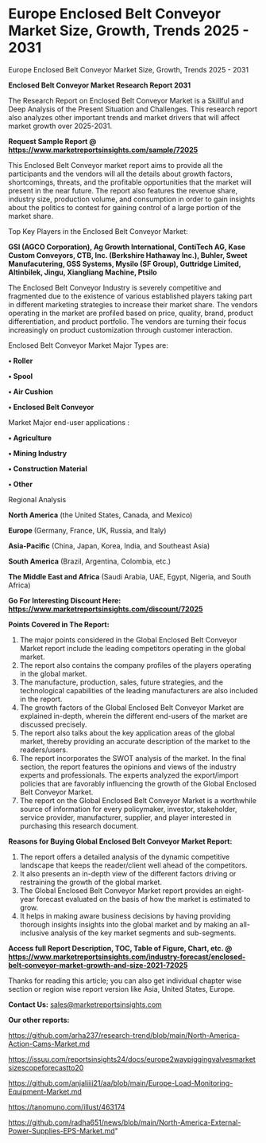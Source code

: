 # Europe Enclosed Belt Conveyor Market Size, Growth, Trends 2025 - 2031
Europe Enclosed Belt Conveyor Market Size, Growth, Trends 2025 - 2031

<strong>Enclosed Belt Conveyor Market Research Report 2031</strong>

The Research Report on Enclosed Belt Conveyor Market is a Skillful and Deep Analysis of the Present Situation and Challenges. This research report also analyzes other important trends and market drivers that will affect market growth over 2025-2031.

<strong>Request Sample Report @ <a href=https://www.marketreportsinsights.com/sample/72025>https://www.marketreportsinsights.com/sample/72025</a></strong>

This Enclosed Belt Conveyor market report aims to provide all the participants and the vendors will all the details about growth factors, shortcomings, threats, and the profitable opportunities that the market will present in the near future. The report also features the revenue share, industry size, production volume, and consumption in order to gain insights about the politics to contest for gaining control of a large portion of the market share.

Top Key Players in the Enclosed Belt Conveyor Market:

<strong>GSI (AGCO Corporation), Ag Growth International, ContiTech AG, Kase Custom Conveyors, CTB, Inc. (Berkshire Hathaway Inc.), Buhler, Sweet Manufacutering, GSS Systems, Mysilo (SF Group), Guttridge Limited, Altinbilek, Jingu, Xiangliang Machine, Ptsilo</strong>

The Enclosed Belt Conveyor Industry is severely competitive and fragmented due to the existence of various established players taking part in different marketing strategies to increase their market share. The vendors operating in the market are profiled based on price, quality, brand, product differentiation, and product portfolio. The vendors are turning their focus increasingly on product customization through customer interaction.

Enclosed Belt Conveyor Market Major Types are:

<strong>• Roller

• Spool

• Air Cushion

• Enclosed Belt Conveyor</strong>

Market Major end-user applications :

<strong>• Agriculture

• Mining Industry

• Construction Material

• Other</strong>

Regional Analysis

</u><strong><b>North America</b></strong> (the United States, Canada, and Mexico)

<strong><b>Europe </b></strong>(Germany, France, UK, Russia, and Italy)

<strong><b>Asia-Pacific</b></strong> (China, Japan, Korea, India, and Southeast Asia)

<strong><b>South America</b></strong> (Brazil, Argentina, Colombia, etc.)

<strong><b>The Middle East and Africa</b></strong> (Saudi Arabia, UAE, Egypt, Nigeria, and South Africa)

<strong>Go For Interesting Discount Here: <a href=https://www.marketreportsinsights.com/discount/72025>https://www.marketreportsinsights.com/discount/72025</a></strong>

<strong>Points Covered in The Report:</strong>
<ol>
  <li>The major points considered in the Global Enclosed Belt Conveyor Market report include the leading competitors operating in the global market.</li>
  <li>The report also contains the company profiles of the players operating in the global market.</li>
  <li>The manufacture, production, sales, future strategies, and the technological capabilities of the leading manufacturers are also included in the report.</li>
  <li>The growth factors of the Global Enclosed Belt Conveyor Market are explained in-depth, wherein the different end-users of the market are discussed precisely.</li>
  <li>The report also talks about the key application areas of the global market, thereby providing an accurate description of the market to the readers/users.</li>
  <li>The report incorporates the SWOT analysis of the market. In the final section, the report features the opinions and views of the industry experts and professionals. The experts analyzed the export/import policies that are favorably influencing the growth of the Global Enclosed Belt Conveyor Market.</li>
  <li>The report on the Global Enclosed Belt Conveyor Market is a worthwhile source of information for every policymaker, investor, stakeholder, service provider, manufacturer, supplier, and player interested in purchasing this research document.</li>
</ol>
<strong>Reasons for Buying Global Enclosed Belt Conveyor Market Report:</strong>

<ol>
  <li>The report offers a detailed analysis of the dynamic competitive landscape that keeps the reader/client well ahead of the competitors.</li>
  <li>It also presents an in-depth view of the different factors driving or restraining the growth of the global market.</li>
  <li>The Global Enclosed Belt Conveyor Market report provides an eight-year forecast evaluated on the basis of how the market is estimated to grow.</li>
  <li>It helps in making aware business decisions by having providing thorough insights insights into the global market and by making an all-inclusive analysis of the key market segments and sub-segments.</li>
</ol>
<strong>Access full Report Description, TOC, Table of Figure, Chart, etc. @ <a href=https://www.marketreportsinsights.com/industry-forecast/enclosed-belt-conveyor-market-growth-and-size-2021-72025>https://www.marketreportsinsights.com/industry-forecast/enclosed-belt-conveyor-market-growth-and-size-2021-72025</a></strong>


Thanks for reading this article; you can also get individual chapter wise section or region wise report version like Asia, United States, Europe.

<strong>Contact Us:</strong>
sales@marketreportsinsights.com

<strong>Our other reports:</strong>

<a href=https://github.com/arha237/research-trend/blob/main/North-America-Action-Cams-Market.md>https://github.com/arha237/research-trend/blob/main/North-America-Action-Cams-Market.md</a>

<a href=https://issuu.com/reportsinsights24/docs/europe2waypiggingvalvesmarketsizescopeforecastto20>https://issuu.com/reportsinsights24/docs/europe2waypiggingvalvesmarketsizescopeforecastto20</a>

<a href=https://github.com/anjaliiii21/aa/blob/main/Europe-Load-Monitoring-Equipment-Market.md>https://github.com/anjaliiii21/aa/blob/main/Europe-Load-Monitoring-Equipment-Market.md</a>

<a href=https://tanomuno.com/illust/463174>https://tanomuno.com/illust/463174</a>

<a href=https://github.com/radha651/news/blob/main/North-America-External-Power-Supplies-EPS-Market.md>https://github.com/radha651/news/blob/main/North-America-External-Power-Supplies-EPS-Market.md</a>"
